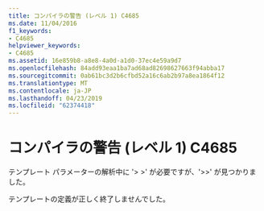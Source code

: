 ```yaml
---
title: コンパイラの警告 (レベル 1) C4685
ms.date: 11/04/2016
f1_keywords:
- C4685
helpviewer_keywords:
- C4685
ms.assetid: 16e859b8-a8e8-4a0d-a1d0-37ec4e59a9d7
ms.openlocfilehash: 84add93eaa1ba7ad68ad82698627663f94abba17
ms.sourcegitcommit: 0ab61bc3d2b6cfbd52a16c6ab2b97a8ea1864f12
ms.translationtype: MT
ms.contentlocale: ja-JP
ms.lasthandoff: 04/23/2019
ms.locfileid: "62374418"
---
```

# <a name="compiler-warning-level-1-c4685"></a>コンパイラの警告 (レベル 1) C4685

テンプレート パラメーターの解析中に '> >' が必要ですが、'>>' が見つかりました。

テンプレートの定義が正しく終了しませんでした。